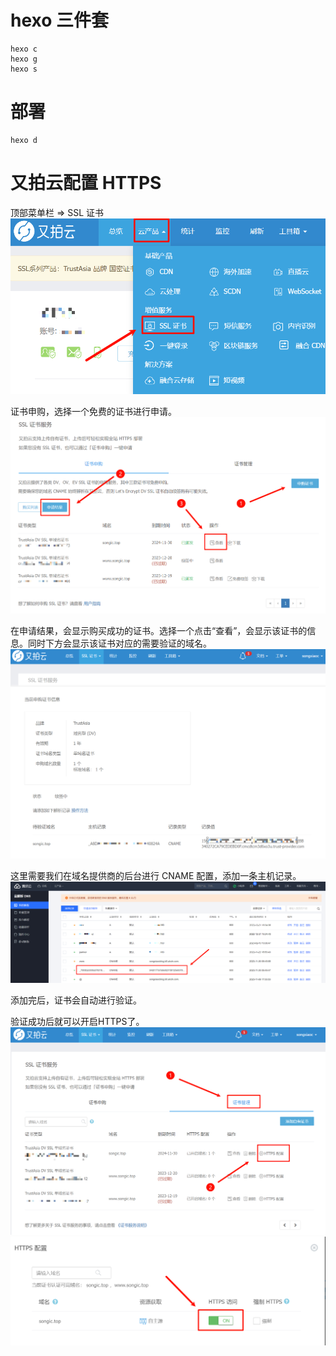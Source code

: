 # hexo 三件套
```shell
hexo c
hexo g
hexo s
```

# 部署
```shell
hexo d
```

# 又拍云配置 HTTPS

顶部菜单栏 => SSL 证书
![](./imgs/顶部菜单栏SSL证书.png)

证书申购，选择一个免费的证书进行申请。
![](./imgs/SSL证书操作步骤.png)

在申请结果，会显示购买成功的证书。选择一个点击“查看”，会显示该证书的信息。同时下方会显示该证书对应的需要验证的域名。
![](./imgs/证书详情页.png)

这里需要我们在域名提供商的后台进行 CNAME 配置，添加一条主机记录。
![](./imgs/域名提供商的配置.png)

添加完后，证书会自动进行验证。

验证成功后就可以开启HTTPS了。
![](./imgs/开启HTTPS_01.png)
![](./imgs/开启HTTPS_02.png)

